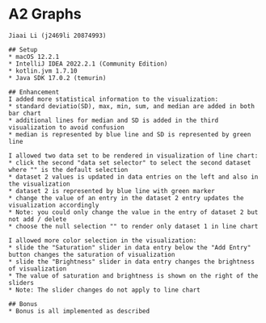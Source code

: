# A2 Graphs
    Jiaai Li (j2469li 20874993)
 
    ## Setup
    * macOS 12.2.1
    * IntelliJ IDEA 2022.2.1 (Community Edition)
    * kotlin.jvm 1.7.10
    * Java SDK 17.0.2 (temurin)
 
    ## Enhancement 
    I added more statistical information to the visualization: 
    * standard deviatio(SD), max, min, sum, and median are added in both bar chart 
    * additional lines for median and SD is added in the third visualization to avoid confusion
    * median is represented by blue line and SD is represented by green line

    I allowed two data set to be rendered in visualization of line chart: 
    * click the second "data set selector" to select the second dataset where "" is the default selection
    * dataset 2 values is updated in data entries on the left and also in the visualization
    * dataset 2 is represented by blue line with green marker
    * change the value of an entry in the dataset 2 entry updates the visualization accordingly
    * Note: you could only change the value in the entry of dataset 2 but not add / delete
    * choose the null selection "" to render only dataset 1 in line chart

    I allowed more color selection in the visualization: 
    * slide the "Saturation" slider in data entry below the "Add Entry" button changes the saturation of visualization
    * slide the "Brightness" slider in data entry changes the brightness of visualization
    * The value of saturation and brightness is shown on the right of the sliders
    * Note: The slider changes do not apply to line chart

    ## Bonus
    * Bonus is all implemented as described


